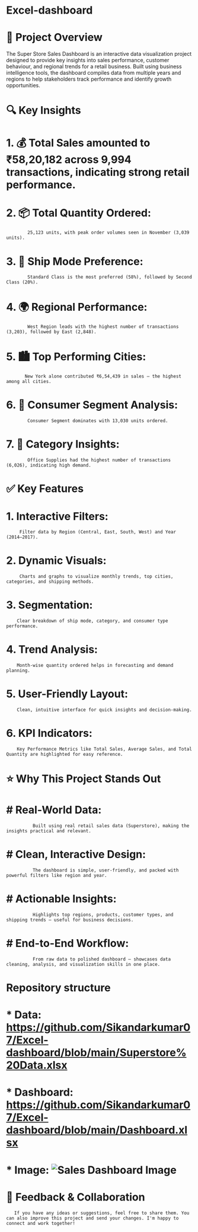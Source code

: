 # Excel-dashboard


# 📌 Project Overview
The Super Store Sales Dashboard is an interactive data visualization project designed to provide key insights into sales performance, customer behaviour, and regional trends for a retail business. Built using business intelligence tools, the dashboard compiles data from multiple years and regions to help stakeholders track performance and identify growth opportunities.

# 🔍 Key Insights
   # 1. 💰 Total Sales amounted to ₹58,20,182 across 9,994 transactions, indicating strong retail performance.

   # 2. 📦 Total Quantity Ordered: 
            25,123 units, with peak order volumes seen in November (3,039 units).
   # 3. 🚚 Ship Mode Preference:
            Standard Class is the most preferred (58%), followed by Second Class (20%).
   # 4. 🌍 Regional Performance:
            West Region leads with the highest number of transactions (3,203), followed by East (2,848).
   # 5. 🏙 Top Performing Cities:
           New York alone contributed ₹6,54,439 in sales — the highest among all cities.
   # 6. 👥 Consumer Segment Analysis:
            Consumer Segment dominates with 13,030 units ordered.
   # 7. 📂 Category Insights:
            Office Supplies had the highest number of transactions (6,026), indicating high demand.

# ✅ Key Features
   # 1. Interactive Filters:
         Filter data by Region (Central, East, South, West) and Year (2014–2017).
   # 2. Dynamic Visuals:
         Charts and graphs to visualize monthly trends, top cities, categories, and shipping methods.
   # 3. Segmentation:
        Clear breakdown of ship mode, category, and consumer type performance.
   # 4. Trend Analysis:
        Month-wise quantity ordered helps in forecasting and demand planning.
   # 5. User-Friendly Layout:
        Clean, intuitive interface for quick insights and decision-making.
   # 6. KPI Indicators:
        Key Performance Metrics like Total Sales, Average Sales, and Total Quantity are highlighted for easy reference.

   # ⭐ Why This Project Stands Out

   # #  Real-World Data:
              Built using real retail sales data (Superstore), making the insights practical and relevant.
   # # Clean, Interactive Design:
              The dashboard is simple, user-friendly, and packed with powerful filters like region and year.
   # # Actionable Insights:
              Highlights top regions, products, customer types, and shipping trends — useful for business decisions.
   # # End-to-End Workflow:
              From raw data to polished dashboard — showcases data cleaning, analysis, and visualization skills in one place.

 # Repository structure 
   # * Data:   https://github.com/Sikandarkumar07/Excel-dashboard/blob/main/Superstore%20Data.xlsx
   # * Dashboard:  https://github.com/Sikandarkumar07/Excel-dashboard/blob/main/Dashboard.xlsx
   # * Image:  ![Sales Dashboard Image](https://github.com/user-attachments/assets/6321e2f7-5a41-4559-b5a8-54d9d5b01210)


# 🤝 Feedback & Collaboration
       If you have any ideas or suggestions, feel free to share them. You can also improve this project and send your changes. I'm happy to connect and work together!




